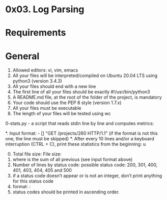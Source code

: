 0x03. Log Parsing
=================

Requirements
============

General
=======
1. Allowed editors: vi, vim, emacs
2. All your files will be interpreted/compiled on Ubuntu 20.04 LTS using python3 (version 3.4.3)
3. All your files should end with a new line
4. The first line of all your files should be exactly #!/usr/bin/python3
5. A README.md file, at the root of the folder of the project, is mandatory
6. Your code should use the PEP 8 style (version 1.7.x)
7. All your files must be executable
8. The length of your files will be tested using wc


0-stats.py - a script that reads stdin line by line and computes metrics:

*.  Input format: <IP Address> - [<date>] "GET /projects/260 HTTP/1.1" <status code> <file size> (if the format is not this one, the line must be skipped)
*. After every 10 lines and/or a keyboard interruption (CTRL + C), print these statistics from the beginning:
u


0. Total file size: File size: <total size>
1. where <total size> is the sum of all previous <file size> (see input format above)
2. Number of lines by status code:
possible status code: 200, 301, 400, 401, 403, 404, 405 and 500
4. if a status code doesn’t appear or is not an integer, don’t print anything for this status code
5. format: <status code>: <number>
6. status codes should be printed in ascending order.
